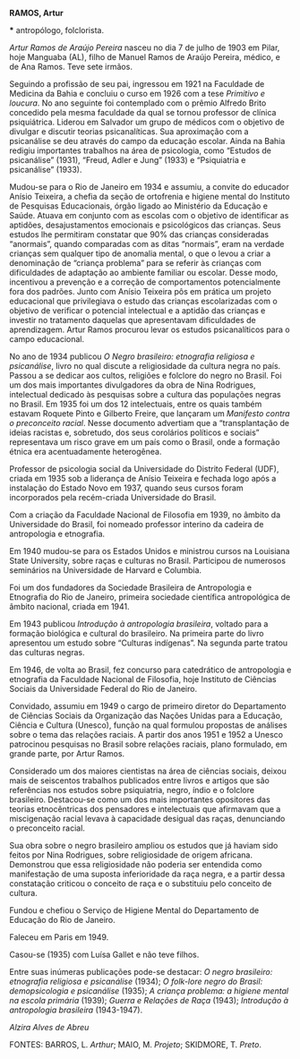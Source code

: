 **RAMOS, Artur**

**\*** antropólogo, folclorista.

*Artur Ramos de Araújo Pereira* nasceu no dia 7 de julho de 1903 em
Pilar, hoje Manguaba (AL), filho de Manuel Ramos de Araújo Pereira,
médico, e de Ana Ramos. Teve sete irmãos.

Seguindo a profissão de seu pai, ingressou em 1921 na Faculdade de
Medicina da Bahia e concluiu o curso em 1926 com a tese *Primitivo e
loucura*. No ano seguinte foi contemplado com o prêmio Alfredo Brito
concedido pela mesma faculdade da qual se tornou professor de clínica
psiquiátrica. Liderou em Salvador um grupo de médicos com o objetivo de
divulgar e discutir teorias psicanalíticas. Sua aproximação com a
psicanálise se deu através do campo da educação escolar. Ainda na Bahia
redigiu importantes trabalhos na área de psicologia, como “Estudos de
psicanálise” (1931), “Freud, Adler e Jung” (1933) e “Psiquiatria e
psicanálise” (1933).

Mudou-se para o Rio de Janeiro em 1934 e assumiu, a convite do educador
Anísio Teixeira, a chefia da seção de ortofrenia e higiene mental do
Instituto de Pesquisas Educacionais, órgão ligado ao Ministério da
Educação e Saúde. Atuava em conjunto com as escolas com o objetivo de
identificar as aptidões, desajustamentos emocionais e psicológicos das
crianças. Seus estudos lhe permitiram constatar que 90% das crianças
consideradas “anormais”, quando comparadas com as ditas “normais”, eram
na verdade crianças sem qualquer tipo de anomalia mental, o que o levou
a criar a denominação de “criança problema” para se referir às crianças
com dificuldades de adaptação ao ambiente familiar ou escolar. Desse
modo, incentivou a prevenção e a correção de comportamentos
potencialmente fora dos padrões. Junto com Anísio Teixeira pôs em
prática um projeto educacional que privilegiava o estudo das crianças
escolarizadas com o objetivo de verificar o potencial intelectual e a
aptidão das crianças e investir no tratamento daquelas que apresentavam
dificuldades de aprendizagem. Artur Ramos procurou levar os estudos
psicanalíticos para o campo educacional.

No ano de 1934 publicou *O Negro brasileiro: etnografia religiosa e
psicanálise*, livro no qual discute a religiosidade da cultura negra no
país. Passou a se dedicar aos cultos, religiões e folclore do negro no
Brasil. Foi um dos mais importantes divulgadores da obra de Nina
Rodrigues, intelectual dedicado às pesquisas sobre a cultura das
populações negras no Brasil. Em 1935 foi um dos 12 intelectuais, entre
os quais também estavam Roquete Pinto e Gilberto Freire, que lançaram um
*Manifesto contra o preconceito racial*. Nesse documento advertiam que a
“transplantação de ideias racistas e, sobretudo, dos seus corolários
políticos e sociais” representava um risco grave em um país como o
Brasil, onde a formação étnica era acentuadamente heterogênea.

Professor de psicologia social da Universidade do Distrito Federal
(UDF), criada em 1935 sob a liderança de Anísio Teixeira e fechada logo
após a instalação do Estado Novo em 1937, quando seus cursos foram
incorporados pela recém-criada Universidade do Brasil.

Com a criação da Faculdade Nacional de Filosofia em 1939, no âmbito da
Universidade do Brasil, foi nomeado professor interino da cadeira de
antropologia e etnografia.

Em 1940 mudou-se para os Estados Unidos e ministrou cursos na Louisiana
State University, sobre raças e culturas no Brasil. Participou de
numerosos seminários na Universidade de Harvard e Columbia.

Foi um dos fundadores da Sociedade Brasileira de Antropologia e
Etnografia do Rio de Janeiro, primeira sociedade científica
antropológica de âmbito nacional, criada em 1941.

Em 1943 publicou *Introdução à antropologia brasileira*, voltado para a
formação biológica e cultural do brasileiro. Na primeira parte do livro
apresentou um estudo sobre “Culturas indígenas”. Na segunda parte tratou
das culturas negras.

Em 1946, de volta ao Brasil, fez concurso para catedrático de
antropologia e etnografia da Faculdade Nacional de Filosofia, hoje
Instituto de Ciências Sociais da Universidade Federal do Rio de Janeiro.

Convidado, assumiu em 1949 o cargo de primeiro diretor do Departamento
de Ciências Sociais da Organização das Nações Unidas para a Educação,
Ciência e Cultura (Unesco), função na qual formulou propostas de
análises sobre o tema das relações raciais. A partir dos anos 1951 e
1952 a Unesco patrocinou pesquisas no Brasil sobre relações raciais,
plano formulado, em grande parte, por Artur Ramos.

Considerado um dos maiores cientistas na área de ciências sociais,
deixou mais de seiscentos trabalhos publicados entre livros e artigos
que são referências nos estudos sobre psiquiatria, negro, índio e o
folclore brasileiro. Destacou-se como um dos mais importantes opositores
das teorias etnocêntricas dos pensadores e intelectuais que afirmavam
que a miscigenação racial levava à capacidade desigual das raças,
denunciando o preconceito racial.

Sua obra sobre o negro brasileiro ampliou os estudos que já haviam sido
feitos por Nina Rodrigues, sobre religiosidade de origem africana.
Demonstrou que essa religiosidade não poderia ser entendida como
manifestação de uma suposta inferioridade da raça negra, e a partir
dessa constatação criticou o conceito de raça e o substituiu pelo
conceito de cultura.

Fundou e chefiou o Serviço de Higiene Mental do Departamento de Educação
do Rio de Janeiro.

Faleceu em Paris em 1949.

Casou-se (1935) com Luísa Gallet e não teve filhos.

Entre suas inúmeras publicações pode-se destacar: *O negro brasileiro:
etnografia religiosa e* *psicanálise* (1934); *O folk-lore negro do
Brasil: demopsicologia e psicanálise* (1935); *A criança problema: a
higiene mental na* *escola primária* (1939); *Guerra e Relações de Raça*
(1943); *Introdução à antropologia brasileira* (1943-1947).

*Alzira Alves de Abreu*

FONTES: BARROS, L. *Arthur*; MAIO, M. *Projeto*; SKIDMORE, T. *Preto*.
